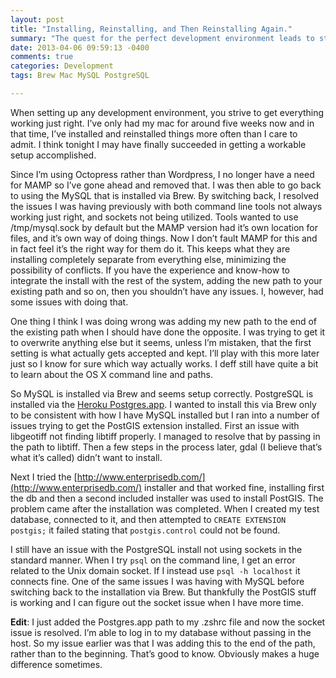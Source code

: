 ```yaml
---
layout: post
title: "Installing, Reinstalling, and Then Reinstalling Again."
summary: "The quest for the perfect development environment leads to starting over more than once."
date: 2013-04-06 09:59:13 -0400
comments: true
categories: Development
tags: Brew Mac MySQL PostgreSQL

---
```


When setting up any development environment, you strive to get everything working just right. I’ve only had my mac for around five weeks now and in that time, I’ve installed and reinstalled things more often than I care to admit. I think tonight I may have finally succeeded in getting a workable setup accomplished.
<!-- more -->

Since I’m using Octopress rather than Wordpress, I no longer have a need for MAMP so I’ve gone ahead and removed that. I was then able to go back to using the MySQL that is installed via Brew. By switching back, I resolved the issues I was having previously with both command line tools not always working just right, and sockets not being utilized. Tools wanted to use /tmp/mysql.sock by default but the MAMP version had it’s own location for files, and it’s own way of doing things. Now I don’t fault MAMP for this and in fact feel it’s the right way for them do it. This keeps what they are installing completely separate from everything else, minimizing the possibility of conflicts. If you have the experience and know-how to integrate the install with the rest of the system, adding the new path to your existing path and so on, then you shouldn’t have any issues. I, however, had some issues with doing that.

One thing I think I was doing wrong was adding my new path to the end of the existing path when I should have done the opposite. I was trying to get it to overwrite anything else but it seems, unless I’m mistaken, that the first setting is what actually gets accepted and kept. I’ll play with this more later just so I know for sure which way actually works. I deff still have quite a bit to learn about the OS X command line and paths.

So MySQL is installed via Brew and seems setup correctly. PostgreSQL is installed via the [Heroku Postgres.app](http://postgresapp.com/). I wanted to install this via Brew only to be consistent with how I have MySQL installed but I ran into a number of issues trying to get the PostGIS extension installed. First an issue with libgeotiff not finding libtiff properly. I managed to resolve that by passing in the path to libtiff. Then a few steps in the process later, gdal (I believe that’s what it’s called) didn’t want to install.

Next I tried the [http://www.enterprisedb.com/](http://www.enterprisedb.com/) installer and that worked fine, installing first the db and then a second included installer was used to install PostGIS. The problem came after the installation was completed. When I created my test database, connected to it, and then attempted to ```CREATE EXTENSION postgis;``` it failed stating that ```postgis.control``` could not be found.

I still have an issue with the PostgreSQL install not using sockets in the standard manner. When I try ```psql``` on the command line, I get an error related to the Unix domain socket. If I instead use ```psql -h localhost``` it connects fine. One of the same issues I was having with MySQL before switching back to the installation via Brew. But thankfully the PostGIS stuff is working and I can figure out the socket issue when I have more time.

**Edit**: I just added the Postgres.app path to my .zshrc file and now the socket issue is resolved. I’m able to log in to my database without passing in the host. So my issue earlier was that I was adding this to the end of the path, rather than to the beginning. That’s good to know. Obviously makes a huge difference sometimes.